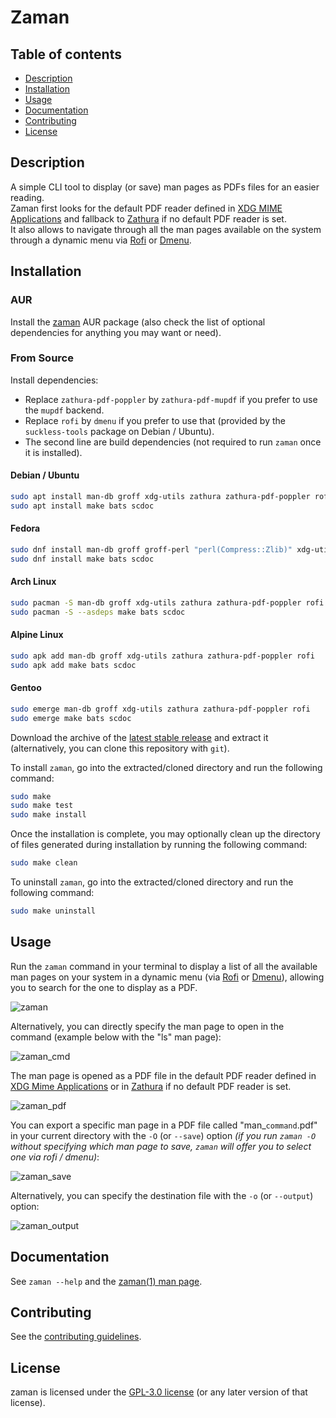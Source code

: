 # Zaman

## Table of contents

- [Description](#description)
- [Installation](#installation)
- [Usage](#usage)
- [Documentation](#documentation)
- [Contributing](#contributing)
- [License](#license)

## Description

A simple CLI tool to display (or save) man pages as PDFs files for an easier reading.  
Zaman first looks for the default PDF reader defined in [XDG MIME Applications](https://wiki.archlinux.org/title/XDG_MIME_Applications) and fallback to [Zathura](https://pwmt.org/projects/zathura/) if no default PDF reader is set.  
It also allows to navigate through all the man pages available on the system through a dynamic menu via [Rofi](https://davatorium.github.io/rofi/) or [Dmenu](https://tools.suckless.org/dmenu/).

## Installation

### AUR

Install the [zaman](https://aur.archlinux.org/packages/zaman) AUR package (also check the list of optional dependencies for anything you may want or need).  

### From Source

Install dependencies:

- Replace `zathura-pdf-poppler` by `zathura-pdf-mupdf` if you prefer to use the `mupdf` backend.
- Replace `rofi` by `dmenu` if you prefer to use that (provided by the `suckless-tools` package on Debian / Ubuntu).
- The second line are build dependencies (not required to run `zaman` once it is installed).

#### Debian / Ubuntu

```bash
sudo apt install man-db groff xdg-utils zathura zathura-pdf-poppler rofi
sudo apt install make bats scdoc
```

#### Fedora

```bash
sudo dnf install man-db groff groff-perl "perl(Compress::Zlib)" xdg-utils zathura zathura-pdf-poppler rofi
sudo dnf install make bats scdoc
```

#### Arch Linux

```bash
sudo pacman -S man-db groff xdg-utils zathura zathura-pdf-poppler rofi
sudo pacman -S --asdeps make bats scdoc
```

#### Alpine Linux

```bash
sudo apk add man-db groff xdg-utils zathura zathura-pdf-poppler rofi
sudo apk add make bats scdoc
```

#### Gentoo

```bash
sudo emerge man-db groff xdg-utils zathura zathura-pdf-poppler rofi
sudo emerge make bats scdoc
```

Download the archive of the [latest stable release](https://github.com/Antiz96/zaman/releases/latest) and extract it (alternatively, you can clone this repository with `git`).

To install `zaman`, go into the extracted/cloned directory and run the following command:

```bash
sudo make
sudo make test
sudo make install
```

Once the installation is complete, you may optionally clean up the directory of files generated during installation by running the following command:

```bash
sudo make clean
```

To uninstall `zaman`, go into the extracted/cloned directory and run the following command:

```bash
sudo make uninstall
```

## Usage

Run the `zaman` command in your terminal to display a list of all the available man pages on your system in a dynamic menu (via [Rofi](https://davatorium.github.io/rofi/) or [Dmenu](https://tools.suckless.org/dmenu/)), allowing you to search for the one to display as a PDF.

![zaman](https://user-images.githubusercontent.com/53110319/226755165-3080f232-cb9f-4d5b-aa06-b18032cd8eaa.png)

Alternatively, you can directly specify the man page to open in the command (example below with the "ls" man page):

![zaman_cmd](https://user-images.githubusercontent.com/53110319/226755190-9d005cbe-b893-4b96-b6c1-db97a70f3a4b.png)

The man page is opened as a PDF file in the default PDF reader defined in [XDG Mime Applications](https://wiki.archlinux.org/title/XDG_MIME_Applications) or in [Zathura](https://pwmt.org/projects/zathura/) if no default PDF reader is set.

![zaman_pdf](https://github.com/Antiz96/zaman/assets/53110319/fca2f8a7-c428-47f9-a1cd-e3dd295ce3ca)

You can export a specific man page in a PDF file called "man_`command`.pdf" in your current directory with the `-O` (or `--save`) option *(if you run `zaman -O` without specifying which man page to save, `zaman` will offer you to select one via rofi / dmenu)*:

![zaman_save](https://user-images.githubusercontent.com/53110319/226755247-637c4827-9940-43e4-88e9-4978152e4cc4.png)

Alternatively, you can specify the destination file with the `-o` (or `--output`) option:

![zaman_output](https://user-images.githubusercontent.com/53110319/226755261-cb4bf006-fae3-48ea-8187-8c4e1772b7b0.png)

## Documentation

See `zaman --help` and the [zaman(1) man page](https://github.com/Antiz96/zaman/blob/main/doc/man/zaman.1.scd).

## Contributing

See the [contributing guidelines](https://github.com/Antiz96/zaman/blob/main/CONTRIBUTING.md).

## License

zaman is licensed under the [GPL-3.0 license](https://github.com/Antiz96/zaman/blob/main/LICENSE) (or any later version of that license).
